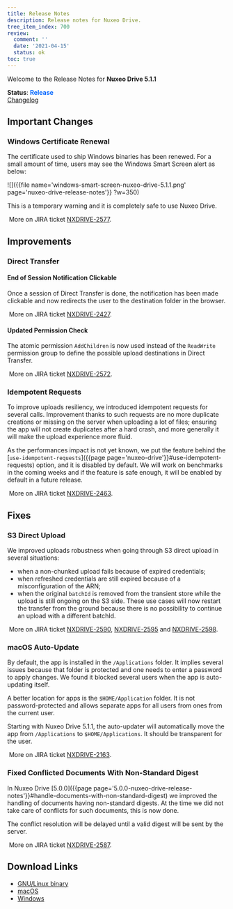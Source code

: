 ```yaml
---
title: Release Notes
description: Release notes for Nuxeo Drive.
tree_item_index: 700
review:
  comment: ''
  date: '2021-04-15'
  status: ok
toc: true
---
```


Welcome to the Release Notes for **Nuxeo Drive 5.1.1**

**Status**: <font color="#0066ff">**Release**</font> </br>
<i class="fa fa-long-arrow-right" aria-hidden="true"></i> [Changelog](https://github.com/nuxeo/nuxeo-drive/blob/master/docs/changes/5.1.1.md)

## Important Changes

### Windows Certificate Renewal

The certificate used to ship Windows binaries has been renewed. For a small amount of time, users may see the Windows Smart Screen alert as below:

![]({{file name='windows-smart-screen-nuxeo-drive-5.1.1.png' page='nuxeo-drive-release-notes'}} ?w=350)

This is a temporary warning and it is completely safe to use Nuxeo Drive.

<i class="fa fa-long-arrow-right" aria-hidden="true"></i>&nbsp;More on JIRA ticket [NXDRIVE-2577](https://jira.nuxeo.com/browse/NXDRIVE-2577).

## Improvements

### Direct Transfer

#### End of Session Notification Clickable

Once a session of Direct Transfer is done, the notification has been made clickable and now redirects the user to the destination folder in the browser.

<i class="fa fa-long-arrow-right" aria-hidden="true"></i>&nbsp;More on JIRA ticket [NXDRIVE-2427](https://jira.nuxeo.com/browse/NXDRIVE-2427).

#### Updated Permission Check

The atomic permission `AddChildren` is now used instead of the `ReadWrite` permission group to define the possible upload destinations in Direct Transfer.

<i class="fa fa-long-arrow-right" aria-hidden="true"></i>&nbsp;More on JIRA ticket [NXDRIVE-2572](https://jira.nuxeo.com/browse/NXDRIVE-2572).

### Idempotent Requests

To improve uploads resiliency, we introduced idempotent requests for several calls.
Improvement thanks to such requests are no more duplicate creations or missing on the server when uploading a lot of files; ensuring the app will not create duplicates after a hard crash, and more generally it will make the upload experience more fluid.

As the performances impact is not yet known, we put the feature behind the [`use-idempotent-requests`]({{page page='nuxeo-drive'}}#use-idempotent-requests) option, and it is disabled by default. We will work on benchmarks in the coming weeks and if the feature is safe enough, it will be enabled by default in a future release.

<i class="fa fa-long-arrow-right" aria-hidden="true"></i>&nbsp;More on JIRA ticket [NXDRIVE-2463](https://jira.nuxeo.com/browse/NXDRIVE-2463).

## Fixes

### S3 Direct Upload

We improved uploads robustness when going through S3 direct upload in several situations:
- when a non-chunked upload fails because of expired credentials;
- when refreshed credentials are still expired because of a misconfiguration of the ARN;
- when the original `batchId` is removed from the transient store while the upload is still ongoing on the S3 side.
These use cases will now restart the transfer from the ground because there is no possibility to continue an upload with a different batchId.

<i class="fa fa-long-arrow-right" aria-hidden="true"></i>&nbsp;More on JIRA ticket [NXDRIVE-2590](https://jira.nuxeo.com/browse/NXDRIVE-2590), [NXDRIVE-2595](https://jira.nuxeo.com/browse/NXDRIVE-2595) and [NXDRIVE-2598](https://jira.nuxeo.com/browse/NXDRIVE-2598).

### macOS Auto-Update

By default, the app is installed in the `/Applications` folder. It implies several issues because that folder is protected and one needs to enter a password to apply changes. We found it blocked several users when the app is auto-updating itself.

A better location for apps is the `$HOME/Application` folder. It is not password-protected and allows separate apps for all users from ones from the current user.

Starting with Nuxeo Drive 5.1.1, the auto-updater will automatically move the app from `/Applications` to `$HOME/Applications`. It should be transparent for the user.

<i class="fa fa-long-arrow-right" aria-hidden="true"></i>&nbsp;More on JIRA ticket [NXDRIVE-2163](https://jira.nuxeo.com/browse/NXDRIVE-2163).


### Fixed Conflicted Documents With Non-Standard Digest

In Nuxeo Drive [5.0.0]({{page page='5.0.0-nuxeo-drive-release-notes'}}#handle-documents-with-non-standard-digest) we improved the handling of documents having non-standard digests. At the time we did not take care of conflicts for such documents, this is now done.

The conflict resolution will be delayed until a valid digest will be sent by the server.

<i class="fa fa-long-arrow-right" aria-hidden="true"></i>&nbsp;More on JIRA ticket [NXDRIVE-2587](https://jira.nuxeo.com/browse/NXDRIVE-2587).

## Download Links

- [GNU/Linux binary](https://community.nuxeo.com/static/drive-updates/release/nuxeo-drive-5.1.1-x86_64.AppImage)
- [macOS](https://community.nuxeo.com/static/drive-updates/release/nuxeo-drive-5.1.1.dmg)
- [Windows](https://community.nuxeo.com/static/drive-updates/release/nuxeo-drive-5.1.1.exe)
